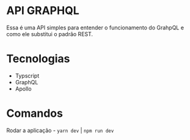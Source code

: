 # API GRAPHQL

Essa é uma API simples para entender o funcionamento do GrahpQL e como ele substitui o padrão REST.

# Tecnologias

* Typscript
* GraphQL
* Apollo

# Comandos

Rodar a aplicação - `yarn dev` | `npm run dev`